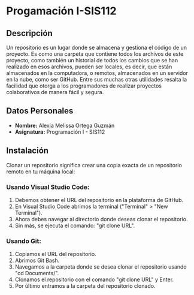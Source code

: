 # Progamación I-SIS112
## **Descripción**
Un repositorio es un lugar donde se almacena y gestiona el código de un proyecto. Es como una carpeta que contiene todos los archivos de este proyecto, como también un historial de todos los cambios que se han realizado en esos archivos, pueden ser locales, es decir, que están almacenados en la computadora, o remotos, almacenados en un servidor en la nube, como ser GitHub. Entre sus muchas otras utilidades resalta la facilidad que otorga a los programadores de realizar proyectos colaborativos de manera fácil y segura. 
## **Datos Personales**
- **Nombre:** Alexia Melissa Ortega Guzmán 
- **Asignatura:** Programación I - SIS112
## **Instalación** 
Clonar un repositorio significa crear una copia exacta de un repositorio remoto en tu máquina local:
### **Usando Visual Studio Code:**
1. Debemos obtener el URL del repositorio en la plataforma de GitHub.
2. En Visual Studio Code abrimos la terminal ("Terminal" > "New Terminal").
3. Ahora debes navegar al directorio donde deseas clonar el repositorio.
4. Sin más, se ejecuta el comando: "git clone URL".
### **Usando Git:**
1. Copiamos el URL del repositorio.
2. Abrimos Git Bash.
3. Navegamos a la carpeta donde se desea clonar el repositorio usando "cd Documents/".
4. Clonamos el repositorio con el comando "git clone URL" y Enter.
5. Por último entramos a la carpeta del repositorio clonado.